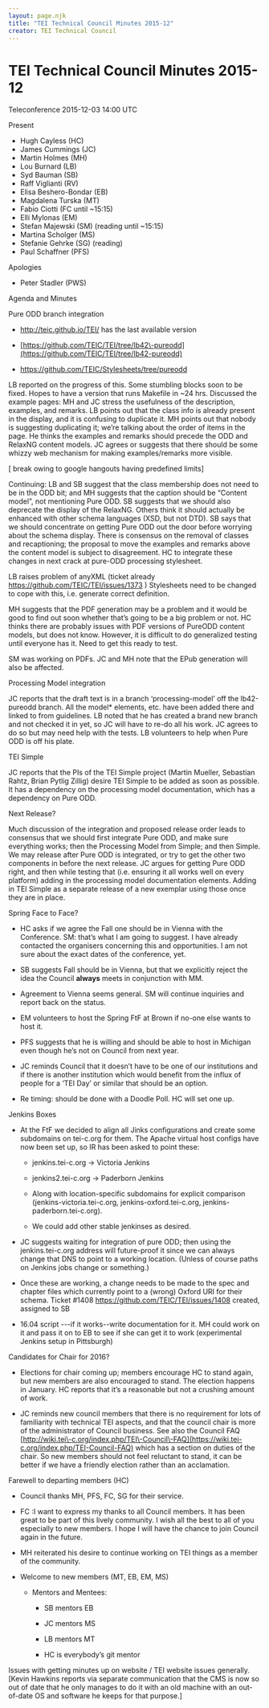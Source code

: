 ```yaml
---
layout: page.njk
title: "TEI Technical Council Minutes 2015-12"
creator: TEI Technical Council
---
```

# TEI Technical Council Minutes 2015-12




Teleconference 2015\-12\-03 14:00 UTC
 
 
 Present
 
 * Hugh Cayless (HC)
* James Cummings (JC)
* Martin Holmes (MH)
* Lou Burnard (LB)
* Syd Bauman (SB)
* Raff Viglianti (RV)
* Elisa Beshero\-Bondar (EB)
* Magdalena Turska (MT)
* Fabio Ciotti (FC until \~15:15\)
* Elli Mylonas (EM)
* Stefan Majewski (SM) (reading until \~15:15\)
* Martina Scholger (MS)
* Stefanie Gehrke (SG) (reading)
* Paul Schaffner (PFS)




 Apologies
 
 * Peter Stadler (PWS)






 Agenda and Minutes
 
 
 Pure ODD branch integration
 
 
- <http://teic.github.io/TEI/> has the last available
 version

- [https://github.com/TEIC/TEI/tree/lb42\-pureodd](https://github.com/TEIC/TEI/tree/lb42-pureodd)

- <https://github.com/TEIC/Stylesheets/tree/pureodd>

LB reported on the progress of this. Some stumbling blocks soon to be fixed.
 Hopes to have a version that runs Makefile in \~24 hrs. Discussed the example
 pages: MH and JC stress the usefulness of the description, examples, and
 remarks. LB points out that the class info is already present in the
 display, and it is confusing to duplicate it. MH points out that nobody is
 suggesting duplicating it; we’re talking about the order of items in the
 page. He thinks the examples and remarks should precede the ODD and RelaxNG
 content models. JC agrees or suggests that there should be some whizzy web
 mechanism for making examples/remarks more visible.


\[
 break owing to google hangouts having predefined
 limits] 


Continuing: LB and SB suggest that the class membership does not need to be
 in the ODD bit; and MH suggests that the caption should be “Content model”,
 not mentioning Pure ODD. SB suggests that we should also deprecate the
 display of the RelaxNG. Others think it should actually be enhanced with
 other schema languages (XSD, but not DTD). SB says that we should
 concentrate on getting Pure ODD out the door before worrying about the
 schema display. There is consensus on the removal of classes and
 recaptioning; the proposal to move the examples and remarks above the
 content model is subject to disagreement. HC to integrate these changes in
 next crack at pure\-ODD processing stylesheet.


 LB raises problem of anyXML (ticket already <https://github.com/TEIC/TEI/issues/1373> ) Stylesheets
 need to be changed to cope with this, i.e. generate correct definition. 


MH suggests that the PDF generation may be a problem and it would be good to
 find out soon whether that’s going to be a big problem or not. HC thinks
 there are probably issues with PDF versions of PureODD content models, but
 does not know. However, it is difficult to do generalized testing until
 everyone has it. Need to get this ready to test.


SM was working on PDFs. JC and MH note that the EPub generation will also be
 affected. 






 Processing Model integration
 
 JC reports that the draft text is in a branch ‘processing\-model’ off the
 lb42\-pureodd branch. All the model\* elements, etc. have been added there and
 linked to from guidelines. LB noted that he has created a brand new branch
 and not checked it in yet, so JC will have to re\-do all his work. JC agrees
 to do so but may need help with the tests. LB volunteers to help when Pure
 ODD is off his plate.




 TEI Simple
 
 JC reports that the PIs of the TEI Simple project (Martin Mueller, Sebastian
 Rahtz, Brian Pytlig Zillig) desire TEI Simple to be added as soon as
 possible. It has a dependency on the processing model documentation, which
 has a dependency on Pure ODD.




 Next Release?
 
 Much discussion of the integration and proposed release order leads to
 consensus that we should first integrate Pure ODD, and make sure everything
 works; then the Processing Model from Simple; and then Simple. We may
 release after Pure ODD is integrated, or try to get the other two components
 in before the next release. JC argues for getting Pure ODD right, and then
 while testing that (i.e. ensuring it all works well on every platform)
 adding in the processing model documentation elements. Adding in TEI Simple
 as a separate release of a new exemplar using those once they are in place. 




 Spring Face to Face?
 
 
- HC asks if we agree the Fall one should be in Vienna with the
 Conference. SM: that’s what I am going to suggest. I have already
 contacted the organisers concerning this and opportunities. I am not
 sure about the exact dates of the conference, yet.

- SB suggests Fall should be in Vienna, but that we explicitly reject
 the idea the Council **always** meets in conjunction
 with MM.

- Agreement to Vienna seems general. SM will continue inquiries and
 report back on the status.

- EM volunteers to host the Spring FtF at Brown if no\-one else wants to
 host it.

- PFS suggests that he is willing and should be able to host in Michigan
 even though he’s not on Council from next year.

- JC reminds Council that it doesn’t have to be one of our institutions
 and if there is another institution which would benefit from the influx
 of people for a ‘TEI Day’ or similar that should be an option.

- Re timing: should be done with a Doodle Poll. HC will set one
 up.





 Jenkins Boxes
 
 
- At the FtF we decided to align all Jinks configurations and create
 some subdomains on tei\-c.org for them. The Apache virtual host configs
 have now been set up, so IR has been asked to point these:
 
	
	- jenkins.tei\-c.org \-\> Victoria Jenkins
	
	- jenkins2\.tei\-c.org \-\> Paderborn Jenkins
	
	- Along with location\-specific subdomains for explicit
	 comparison (jenkins\-victoria.tei\-c.org,
	 jenkins\-oxford.tei\-c.org, jenkins\-paderborn.tei\-c.org).
	
	- We could add other stable jenkinses as desired.

- JC suggests waiting for integration of pure ODD; then using the
 jenkins.tei\-c.org address will future\-proof it since we can always
 change that DNS to point to a working location. (Unless of course paths
 on Jenkins jobs change or something.)

- Once these are working, a change needs to be made to the spec and
 chapter files which currently point to a (wrong) Oxford URI for their
 schema. Ticket \#1408 <https://github.com/TEIC/TEI/issues/1408> created,
 assigned to SB

- 16\.04 script \-\-\-if it works\-\-write documentation for it. MH could work
 on it and pass it on to EB to see if she can get it to work
 (experimental Jenkins setup in Pittsburgh)





 Candidates for Chair for 2016?
 
 
- Elections for chair coming up; members encourage HC to stand again,
 but new members are also encouraged to stand. The election happens in
 January. HC reports that it’s a reasonable but not a crushing amount of
 work.

- JC reminds new council members that there is no requirement for lots
 of familiarity with technical TEI aspects, and that the council chair is
 more of the administrator of Council business. See also the Council FAQ
 [http://wiki.tei\-c.org/index.php/TEI\-Council\-FAQ](https://wiki.tei-c.org/index.php/TEI-Council-FAQ)
 which has a section on duties of the chair. So new members should not
 feel reluctant to stand, it can be better if we have a friendly election
 rather than an acclamation.





 Farewell to departing members (HC)
 
 
- Council thanks MH, PFS, FC, SG for their service.

- FC :I want to express my thanks to all Council members. It has been
 great to be part of this lively community. I wish all the best to all of
 you especially to new members. I hope I will have the chance to join
 Council again in the future.

- MH reiterated his desire to continue working on TEI things as a member
 of the community.

- Welcome to new members (MT, EB, EM, MS)
 
	
	- Mentors and Mentees:
	 
		
		- SB mentors EB
		
		- JC mentors MS
		
		- LB mentors MT
		
		- HC is everybody’s git mentor

Issues with getting minutes up on website / TEI website issues generally.
 \[Kevin Hawkins reports via separate communication that the CMS is now so out
 of date that he only manages to do it with an old machine with an
 out\-of\-date OS and software he keeps for that purpose.]







